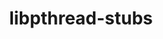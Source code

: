 ---
title: "libpthread-stubs"
layout: cache
categories: [package, develop]
meta: {"compilers": ["cce@18.0.0", "gcc@11.1.0", "gcc@11.4.0", "gcc@13.2.0", "intel-oneapi-compilers@2025.1.0"], "num_specs": 15, "num_specs_by_stack": {"data-vis-sdk": 2, "e4s": 2, "e4s-cray-rhel": 3, "e4s-neoverse-v2": 2, "e4s-oneapi": 4, "e4s-rocm-external": 2, "hep": 2, "ml-linux-x86_64-rocm": 2, "root": 15}, "oss": ["rhel8", "ubuntu20.04", "ubuntu22.04", "ubuntu24.04"], "platforms": ["linux"], "stacks": ["data-vis-sdk", "e4s", "e4s-cray-rhel", "e4s-neoverse-v2", "e4s-oneapi", "e4s-rocm-external", "hep", "ml-linux-x86_64-rocm", "root"], "targets": ["neoverse_v2", "x86_64_v3"], "versions": ["0.5"]}
spec_details: [{"compiler": "gcc@11.4.0", "hash": "3b3blxfsosu4i3bj7pfelrgvow37lige", "os": "ubuntu22.04", "platform": "linux", "size": "-", "stacks": ["e4s", "e4s-rocm-external", "hep", "root"], "target": "x86_64_v3", "variants": ["build_system=autotools"], "versions": ["0.5"]}, {"compiler": "gcc@11.1.0", "hash": "3o2h2z3vllny76ro5eo36yv5m4neb4sp", "os": "ubuntu20.04", "platform": "linux", "size": "-", "stacks": ["data-vis-sdk", "root"], "target": "x86_64_v3", "variants": ["build_system=autotools"], "versions": ["0.5"]}, {"compiler": "gcc@13.2.0", "hash": "4ks4zmrfu7pmszlngqolzuw7b2ghidcs", "os": "ubuntu24.04", "platform": "linux", "size": "-", "stacks": ["ml-linux-x86_64-rocm", "root"], "target": "x86_64_v3", "variants": ["build_system=autotools"], "versions": ["0.5"]}, {"compiler": "intel-oneapi-compilers@2025.1.0", "hash": "4owxng6dfvsm266x62lqatytmwvtoi4b", "os": "ubuntu22.04", "platform": "linux", "size": "-", "stacks": ["e4s-oneapi", "root"], "target": "x86_64_v3", "variants": ["build_system=autotools"], "versions": ["0.5"]}, {"compiler": "gcc@11.4.0", "hash": "4ypq2bseobegxzqig6qwxg3f24wlhmg7", "os": "ubuntu22.04", "platform": "linux", "size": "-", "stacks": ["e4s", "e4s-rocm-external", "hep", "root"], "target": "x86_64_v3", "variants": ["build_system=autotools"], "versions": ["0.5"]}, {"compiler": "intel-oneapi-compilers@2025.1.0", "hash": "6v4d6hhimk3eakallzll5jjyyy2syiou", "os": "ubuntu22.04", "platform": "linux", "size": "-", "stacks": ["e4s-oneapi", "root"], "target": "x86_64_v3", "variants": ["build_system=autotools"], "versions": ["0.5"]}, {"compiler": "cce@18.0.0", "hash": "cvephekuphiggxvlzaannt3ncvw66c7d", "os": "rhel8", "platform": "linux", "size": "-", "stacks": ["e4s-cray-rhel", "root"], "target": "x86_64_v3", "variants": ["build_system=autotools"], "versions": ["0.5"]}, {"compiler": "gcc@11.4.0", "hash": "j4vkzbkxwad5jvazzblea3xh45idqah5", "os": "ubuntu22.04", "platform": "linux", "size": "-", "stacks": ["e4s-neoverse-v2", "root"], "target": "neoverse_v2", "variants": ["build_system=autotools"], "versions": ["0.5"]}, {"compiler": "gcc@11.1.0", "hash": "pdalq4xan4o3jh3iajm2sjl73ern4k6j", "os": "ubuntu20.04", "platform": "linux", "size": "-", "stacks": ["data-vis-sdk", "root"], "target": "x86_64_v3", "variants": ["build_system=autotools"], "versions": ["0.5"]}, {"compiler": "cce@18.0.0", "hash": "ryc2vizlkujxdr74iagcizaswqk27oft", "os": "rhel8", "platform": "linux", "size": "-", "stacks": ["e4s-cray-rhel", "root"], "target": "x86_64_v3", "variants": ["build_system=autotools"], "versions": ["0.5"]}, {"compiler": "intel-oneapi-compilers@2025.1.0", "hash": "sxaidkkoigmqj5qqssdjztqgi7rwyiri", "os": "ubuntu22.04", "platform": "linux", "size": "-", "stacks": ["e4s-oneapi", "root"], "target": "x86_64_v3", "variants": ["build_system=autotools"], "versions": ["0.5"]}, {"compiler": "gcc@11.4.0", "hash": "utrquwxxskpkaxcwqacz7fl5org4bs74", "os": "ubuntu22.04", "platform": "linux", "size": "-", "stacks": ["e4s-neoverse-v2", "root"], "target": "neoverse_v2", "variants": ["build_system=autotools"], "versions": ["0.5"]}, {"compiler": "cce@18.0.0", "hash": "wasnrora4ezwj5sm3nksufzvfnyui5yh", "os": "rhel8", "platform": "linux", "size": "-", "stacks": ["e4s-cray-rhel", "root"], "target": "x86_64_v3", "variants": ["build_system=autotools"], "versions": ["0.5"]}, {"compiler": "gcc@13.2.0", "hash": "wyo4rs72tfam2u7sbk65xudx2rztjwog", "os": "ubuntu24.04", "platform": "linux", "size": "-", "stacks": ["ml-linux-x86_64-rocm", "root"], "target": "x86_64_v3", "variants": ["build_system=autotools"], "versions": ["0.5"]}, {"compiler": "intel-oneapi-compilers@2025.1.0", "hash": "zgqym7iaeycjfh5a3qcf6gw6i32scazq", "os": "ubuntu22.04", "platform": "linux", "size": "-", "stacks": ["e4s-oneapi", "root"], "target": "x86_64_v3", "variants": ["build_system=autotools"], "versions": ["0.5"]}]
---